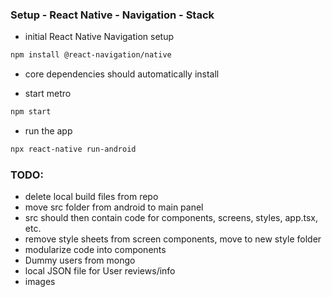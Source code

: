 ### Setup - React Native - Navigation - Stack

* initial React Native Navigation setup

```bash
npm install @react-navigation/native
```

* core dependencies should automatically install
  
* start metro
  
```bash
npm start
```

* run the app
  
```bash
npx react-native run-android
```

### TODO: 

- delete local build files from repo
- move src folder from android to main panel 
- src should then contain code for components, screens, styles, app.tsx, etc.
- remove style sheets from screen components, move to new style folder
- modularize code into components
- Dummy users from mongo
- local JSON file for User reviews/info
- images 
